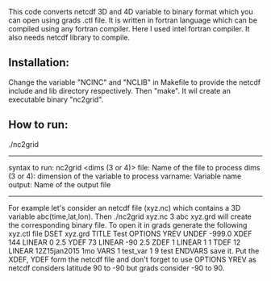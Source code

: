 This code converts netcdf 3D and 4D variable to binary format which you can open using grads .ctl file. It is written in fortran language which can be compiled using any fortran compiler. Here I used intel fortran compiler. It also needs netcdf library to compile.
## Installation:
Change the variable "NCINC" and "NCLIB" in Makefile to provide the netcdf include and lib directory respectively. Then "make". It wil create an executable binary "nc2grid".
## How to run:
./nc2grid
 ****************************************************
 syntax to run:
 nc2grid <file> <dims (3 or 4)> <varname> <output>
 file: Name of the file to process
 dims (3 or 4): dimension of the variable to process
 varname: Variable name
 output: Name of the output file
 ****************************************************
 For example let's consider an netcdf file (xyz.nc) which contains a 3D variable abc(time,lat,lon). Then
 ./nc2grid xyz.nc 3 abc xyz.grd
 will create the corresponding binary file. To open it in grads generate the following xyz.ctl file
DSET       xyz.grd
TITLE      Test
OPTIONS YREV
UNDEF      -999.0
XDEF      144 LINEAR  0 2.5
YDEF       73 LINEAR  -90 2.5
ZDEF         1 LINEAR 1 1
TDEF        12 LINEAR 12Z15jan2015 1mo
VARS        1
test_var        1 9  test
ENDVARS
save it. Put the XDEF, YDEF form the netcdf file and don't forget to use OPTIONS YREV as netcdf considers latitude 90 to -90 but grads consider -90 to 90.
